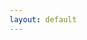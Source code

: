 ```yaml
---
layout: default
---
```

<div id = "app"></div>
<script src = "js/main_old.js?{{site.github.build_revision}}"></script>
